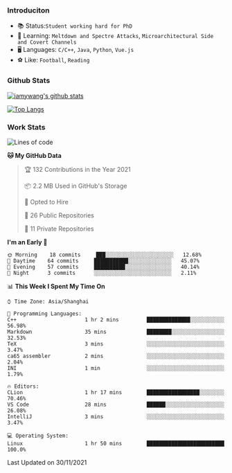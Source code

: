 ### Introduciton

- 📚 Status:`Student working hard for PhD`
- 🔎 Learning: `Meltdown and Spectre Attacks`, `Microarchitectural Side and Covert Channels`
- 🖥️ Languages: `C/C++`, `Java`, `Python`, `Vue.js`
- ⚽ Like: `Football`, `Reading`

### Github Stats

[![iamywang's github stats](https://github-readme-stats.vercel.app/api?username=iamywang&count_private=true&show_icons=true)]()

[![Top Langs](https://github-readme-stats.vercel.app/api/top-langs/?username=iamywang&layout=compact)]()

### Work Stats

<!--START_SECTION:waka-->
![Lines of code](https://img.shields.io/badge/From%20Hello%20World%20I%27ve%20Written-559188%20lines%20of%20code-blue)

**🐱 My GitHub Data** 

> 🏆 132 Contributions in the Year 2021
 > 
> 📦 2.2 MB Used in GitHub's Storage 
 > 
> 💼 Opted to Hire
 > 
> 📜 26 Public Repositories 
 > 
> 🔑 11 Private Repositories  
 > 
**I'm an Early 🐤** 

```text
🌞 Morning    18 commits     ███░░░░░░░░░░░░░░░░░░░░░░   12.68% 
🌆 Daytime    64 commits     ███████████░░░░░░░░░░░░░░   45.07% 
🌃 Evening    57 commits     ██████████░░░░░░░░░░░░░░░   40.14% 
🌙 Night      3 commits      ░░░░░░░░░░░░░░░░░░░░░░░░░   2.11%

```


📊 **This Week I Spent My Time On** 

```text
⌚︎ Time Zone: Asia/Shanghai

💬 Programming Languages: 
C++                      1 hr 2 mins         ██████████████░░░░░░░░░░░   56.98% 
Markdown                 35 mins             ████████░░░░░░░░░░░░░░░░░   32.53% 
TeX                      3 mins              ░░░░░░░░░░░░░░░░░░░░░░░░░   3.47% 
ca65 assembler           2 mins              ░░░░░░░░░░░░░░░░░░░░░░░░░   2.04% 
INI                      1 min               ░░░░░░░░░░░░░░░░░░░░░░░░░   1.79%

🔥 Editors: 
CLion                    1 hr 17 mins        █████████████████░░░░░░░░   70.46% 
VS Code                  28 mins             ██████░░░░░░░░░░░░░░░░░░░   26.08% 
IntelliJ                 3 mins              ░░░░░░░░░░░░░░░░░░░░░░░░░   3.47%

💻 Operating System: 
Linux                    1 hr 50 mins        █████████████████████████   100.0%

```


 Last Updated on 30/11/2021
<!--END_SECTION:waka-->

